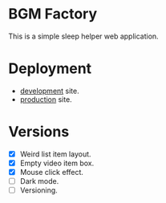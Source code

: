 # BGM Factory

This is a simple sleep helper web application.

# Deployment

- [development](https://bf-dev.codeliners.cc) site.
- [production](https://bf.codeliners.cc) site.

# Versions

- [x] Weird list item layout.
- [x] Empty video item box.
- [x] Mouse click effect.
- [ ] Dark mode.
- [ ] Versioning.
